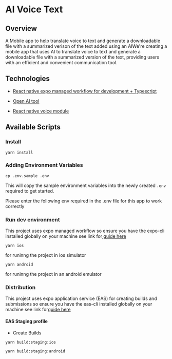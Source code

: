 # AI Voice Text

## Overview

A Mobile app to help translate voice to text and generate a downloadable file with a summarized verison of the text added using an AIWe're creating a mobile app that uses AI to translate voice to text and generate a downloadable file with a summarized version of the text, providing users with an efficient and convenient communication tool.

## Technologies

- [React native expo managed workflow for development + Typescript](https://expo.dev/tools)

- [Open AI tool](https://platform.openai.com/overview)

- [React native voice module](https://www.npmjs.com/package/@react-native-voice/voice)

## Available Scripts

### Install

```
yarn install

```

### Adding Environment Variables

```
cp .env.sample .env

```

This will copy the sample environment variables into the newly created `.env` required to get started.

Please enter the following env required in the .env file for this app to work correctly

### Run dev environment

This project uses expo managed workflow so ensure you have the expo-cli installed globally on your machine see link for[ guide here ](https://docs.expo.dev/get-started/installation/#expo-cli)

```
yarn ios

```

for runinng the project in ios simulator

```
yarn android

```

for runinng the project in an android emulator

### Distribution

This project uses expo application service (EAS) for creating builds and submissions so ensure you have the eas-cli installed globally on your machine see link for[guide here](https://docs.expo.dev/eas/)

#### EAS Staging profile

- Create Builds

```
yarn build:staging:ios

```

```
yarn build:staging:android

```
